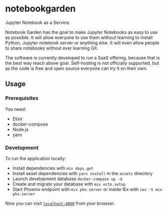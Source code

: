 # notebookgarden
Jupyter Notebook as a Service.

Notebook Garden has the goal to make Jupyter Notebooks as easy to use as possible. It will allow everyone to use them without learning to install Python, Jupyter notebook server or anything else. It will even allow people to share notebooks without ever learning Git.

The software is currently developed to run a SaaS offering, because that is the best way reach above goal. Self-hosting is not officially supported, but as the code is free and open source everyone can try it on their own.

## Usage

### Prerequisites
You need:

* Elixir
* docker-compose
* Node.js
* yarn

### Development
To run the application locally:

* Install dependencies with `mix deps.get`
* Install asset dependencies with `yarn install` in the `assets` directory
* Launch development database `docker-compose up -d`
* Create and migrate your database with `mix ecto.setup`
* Start Phoenix endpoint with `mix phx.server` or inside IEx with `iex -S mix phx.server`

Now you can visit [`localhost:4000`](http://localhost:4000) from your browser.
